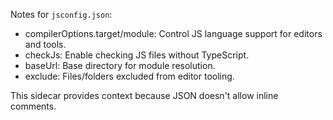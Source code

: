 Notes for `jsconfig.json`:

- compilerOptions.target/module: Control JS language support for editors and tools.
- checkJs: Enable checking JS files without TypeScript.
- baseUrl: Base directory for module resolution.
- exclude: Files/folders excluded from editor tooling.

This sidecar provides context because JSON doesn't allow inline comments.